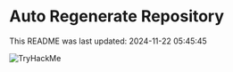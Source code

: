 # Auto Regenerate Repository

This README was last updated: 2024-11-22 05:45:45

 ![TryHackMe](https://tryhackme.com/badge/533634)